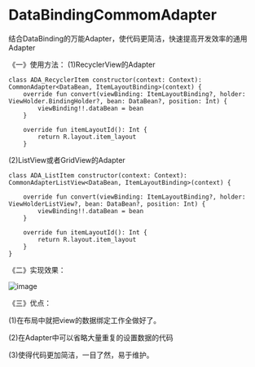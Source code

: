 # DataBindingCommomAdapter
结合DataBinding的万能Adapter，使代码更简洁，快速提高开发效率的通用Adapter 

《一》使用方法：
(1)RecyclerView的Adapter

```
class ADA_RecyclerItem constructor(context: Context): CommonAdapter<DataBean, ItemLayoutBinding>(context) {
    override fun convert(viewBinding: ItemLayoutBinding?, holder: ViewHolder.BindingHolder?, bean: DataBean?, position: Int) {
        viewBinding!!.dataBean = bean
    }

    override fun itemLayoutId(): Int {
        return R.layout.item_layout
    }
```

(2)ListView或者GridView的Adapter
```
class ADA_ListItem constructor(context: Context): CommonAdapterListView<DataBean, ItemLayoutBinding>(context) {

    override fun convert(viewBinding: ItemLayoutBinding?, holder: ViewHolderListView?, bean: DataBean?, position: Int) {
        viewBinding!!.dataBean = bean
    }

    override fun itemLayoutId(): Int {
        return R.layout.item_layout
    }
}
```

《二》实现效果：<p>
![image](https://upload-images.jianshu.io/upload_images/3828835-b45fc454c54187ee.gif?imageMogr2/auto-orient/strip)<p>
《三》优点：<p>
(1)在布局中就把view的数据绑定工作全做好了。<p>
(2)在Adapter中可以省略大量重复的设置数据的代码<p>
(3)使得代码更加简洁，一目了然，易于维护。
